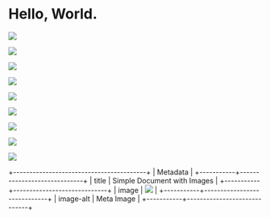 # Hello, World.

![][image0]

![][image0]

![][image0]

![][image0]

![][image1]

![][image2]

![][image3]

![][image1]

![][image0]

+-----------------------------------------+
| Metadata                                |
+-----------+-----------------------------+
| title     | Simple Document with Images |
+-----------+-----------------------------+
| image     | ![][image4]                 |
+-----------+-----------------------------+
| image-alt | Meta Image                  |
+-----------+-----------------------------+

[image0]: https://main--repo--owner.hlx.page/media_1c2e2c6c049ccf4b583431e14919687f3a39cc227.png#width=300&height=300

[image1]: about:error

[image2]: data:foobar

[image3]: about:blank

[image4]: https://main--repo--owner.hlx.page/media_1c2e2c6c049ccf4b583431e14919687f3a39cc227.png#width=300&height=300
